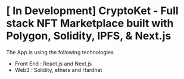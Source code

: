 # [ In Development] CryptoKet - Full stack NFT Marketplace built with Polygon, Solidity, IPFS, & Next.js

The App is using the following technologies

-   Front End : React.js and Next.js
-   Web3 : Solidity, ethers and Hardhat
